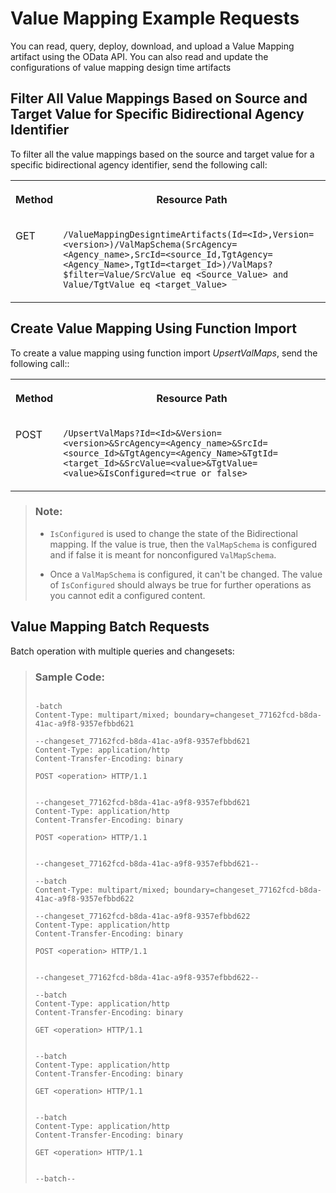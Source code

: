 <!-- loio1425fe5aa47c4ceb81163d1f9dc7056f -->

# Value Mapping Example Requests

You can read, query, deploy, download, and upload a Value Mapping artifact using the OData API. You can also read and update the configurations of value mapping design time artifacts



<a name="loio1425fe5aa47c4ceb81163d1f9dc7056f__section_dpm_nmw_z4b"/>

## Filter All Value Mappings Based on Source and Target Value for Specific Bidirectional Agency Identifier

To filter all the value mappings based on the source and target value for a specific bidirectional agency identifier, send the following call:


<table>
<tr>
<th valign="top">

Method

</th>
<th valign="top">

Resource Path

</th>
</tr>
<tr>
<td valign="top">

GET

</td>
<td valign="top">

`/ValueMappingDesigntimeArtifacts(Id=<Id>,Version=<version>)/ValMapSchema(SrcAgency=<Agency_name>,SrcId=<source_Id,TgtAgency=<Agency_Name>,TgtId=<target_Id>)/ValMaps?$filter=Value/SrcValue eq <Source_Value> and Value/TgtValue eq <target_Value>` 

</td>
</tr>
</table>



<a name="loio1425fe5aa47c4ceb81163d1f9dc7056f__section_oyl_sh5_1pb"/>

## Create Value Mapping Using Function Import

To create a value mapping using function import *UpsertValMaps*, send the following call::


<table>
<tr>
<th valign="top">

Method

</th>
<th valign="top">

Resource Path

</th>
</tr>
<tr>
<td valign="top">

POST

</td>
<td valign="top">

`/UpsertValMaps?Id=<Id>&Version=<version>&SrcAgency=<Agency_name>&SrcId=<source_Id>&TgtAgency=<Agency_Name>&TgtId=<target_Id>&SrcValue=<value>&TgtValue=<value>&IsConfigured=<true or false>` 

</td>
</tr>
</table>

> ### Note:  
> -   `IsConfigured` is used to change the state of the Bidirectional mapping. If the value is true, then the `ValMapSchema` is configured and if false it is meant for nonconfigured `ValMapSchema`.
> 
> -   Once a `ValMapSchema` is configured, it can't be changed. The value of `IsConfigured` should always be true for further operations as you cannot edit a configured content.



<a name="loio1425fe5aa47c4ceb81163d1f9dc7056f__section_f1v_ycj_vnb"/>

## Value Mapping Batch Requests

Batch operation with multiple queries and changesets:

> ### Sample Code:  
> ```
> 
> -batch
> Content-Type: multipart/mixed; boundary=changeset_77162fcd-b8da-41ac-a9f8-9357efbbd621
>  
> --changeset_77162fcd-b8da-41ac-a9f8-9357efbbd621
> Content-Type: application/http
> Content-Transfer-Encoding: binary
>  
> POST <operation> HTTP/1.1
>  
>  
> --changeset_77162fcd-b8da-41ac-a9f8-9357efbbd621
> Content-Type: application/http
> Content-Transfer-Encoding: binary
>  
> POST <operation> HTTP/1.1
>  
>  
> --changeset_77162fcd-b8da-41ac-a9f8-9357efbbd621--
>  
> --batch
> Content-Type: multipart/mixed; boundary=changeset_77162fcd-b8da-41ac-a9f8-9357efbbd622
>  
> --changeset_77162fcd-b8da-41ac-a9f8-9357efbbd622
> Content-Type: application/http
> Content-Transfer-Encoding: binary
>  
> POST <operation> HTTP/1.1
>  
>  
> --changeset_77162fcd-b8da-41ac-a9f8-9357efbbd622--
>  
> --batch
> Content-Type: application/http
> Content-Transfer-Encoding: binary
>  
> GET <operation> HTTP/1.1
>  
>  
> --batch
> Content-Type: application/http
> Content-Transfer-Encoding: binary
>  
> GET <operation> HTTP/1.1
>  
>  
> --batch
> Content-Type: application/http
> Content-Transfer-Encoding: binary
>  
> GET <operation> HTTP/1.1
>  
>  
> --batch--
> ```


